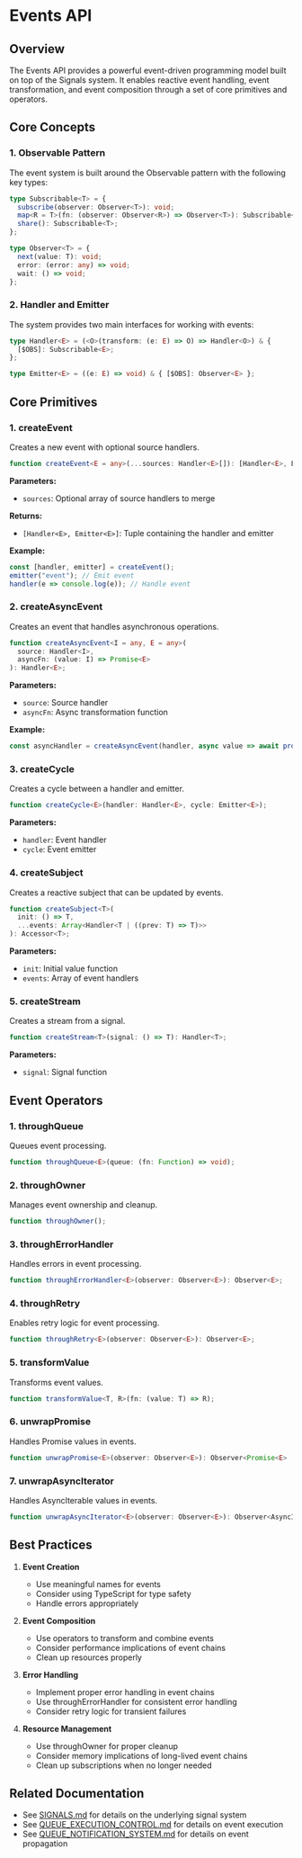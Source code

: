 # Events API

## Overview

The Events API provides a powerful event-driven programming model built on top of the Signals system. It enables reactive event handling, event transformation, and event composition through a set of core primitives and operators.

## Core Concepts

### 1. Observable Pattern

The event system is built around the Observable pattern with the following key types:

```typescript
type Subscribable<T> = {
  subscribe(observer: Observer<T>): void;
  map<R = T>(fn: (observer: Observer<R>) => Observer<T>): Subscribable<R>;
  share(): Subscribable<T>;
};

type Observer<T> = {
  next(value: T): void;
  error: (error: any) => void;
  wait: () => void;
};
```

### 2. Handler and Emitter

The system provides two main interfaces for working with events:

```typescript
type Handler<E> = (<O>(transform: (e: E) => O) => Handler<O>) & {
  [$OBS]: Subscribable<E>;
};

type Emitter<E> = ((e: E) => void) & { [$OBS]: Observer<E> };
```

## Core Primitives

### 1. createEvent

Creates a new event with optional source handlers.

```typescript
function createEvent<E = any>(...sources: Handler<E>[]): [Handler<E>, Emitter<E>];
```

**Parameters:**

- `sources`: Optional array of source handlers to merge

**Returns:**

- `[Handler<E>, Emitter<E>]`: Tuple containing the handler and emitter

**Example:**

```typescript
const [handler, emitter] = createEvent();
emitter("event"); // Emit event
handler(e => console.log(e)); // Handle event
```

### 2. createAsyncEvent

Creates an event that handles asynchronous operations.

```typescript
function createAsyncEvent<I = any, E = any>(
  source: Handler<I>,
  asyncFn: (value: I) => Promise<E>
): Handler<E>;
```

**Parameters:**

- `source`: Source handler
- `asyncFn`: Async transformation function

**Example:**

```typescript
const asyncHandler = createAsyncEvent(handler, async value => await processValue(value));
```

### 3. createCycle

Creates a cycle between a handler and emitter.

```typescript
function createCycle<E>(handler: Handler<E>, cycle: Emitter<E>);
```

**Parameters:**

- `handler`: Event handler
- `cycle`: Event emitter

### 4. createSubject

Creates a reactive subject that can be updated by events.

```typescript
function createSubject<T>(
  init: () => T,
  ...events: Array<Handler<T | ((prev: T) => T)>>
): Accessor<T>;
```

**Parameters:**

- `init`: Initial value function
- `events`: Array of event handlers

### 5. createStream

Creates a stream from a signal.

```typescript
function createStream<T>(signal: () => T): Handler<T>;
```

**Parameters:**

- `signal`: Signal function

## Event Operators

### 1. throughQueue

Queues event processing.

```typescript
function throughQueue<E>(queue: (fn: Function) => void);
```

### 2. throughOwner

Manages event ownership and cleanup.

```typescript
function throughOwner();
```

### 3. throughErrorHandler

Handles errors in event processing.

```typescript
function throughErrorHandler<E>(observer: Observer<E>): Observer<E>;
```

### 4. throughRetry

Enables retry logic for event processing.

```typescript
function throughRetry<E>(observer: Observer<E>): Observer<E>;
```

### 5. transformValue

Transforms event values.

```typescript
function transformValue<T, R>(fn: (value: T) => R);
```

### 6. unwrapPromise

Handles Promise values in events.

```typescript
function unwrapPromise<E>(observer: Observer<E>): Observer<Promise<E> | E>;
```

### 7. unwrapAsyncIterator

Handles AsyncIterable values in events.

```typescript
function unwrapAsyncIterator<E>(observer: Observer<E>): Observer<AsyncIterable<E> | E>;
```

## Best Practices

1. **Event Creation**

   - Use meaningful names for events
   - Consider using TypeScript for type safety
   - Handle errors appropriately

2. **Event Composition**

   - Use operators to transform and combine events
   - Consider performance implications of event chains
   - Clean up resources properly

3. **Error Handling**

   - Implement proper error handling in event chains
   - Use throughErrorHandler for consistent error handling
   - Consider retry logic for transient failures

4. **Resource Management**
   - Use throughOwner for proper cleanup
   - Consider memory implications of long-lived event chains
   - Clean up subscriptions when no longer needed

## Related Documentation

- See [SIGNALS.md](./SIGNALS.md) for details on the underlying signal system
- See [QUEUE_EXECUTION_CONTROL.md](./QUEUE_EXECUTION_CONTROL.md) for details on event execution
- See [QUEUE_NOTIFICATION_SYSTEM.md](./QUEUE_NOTIFICATION_SYSTEM.md) for details on event propagation
